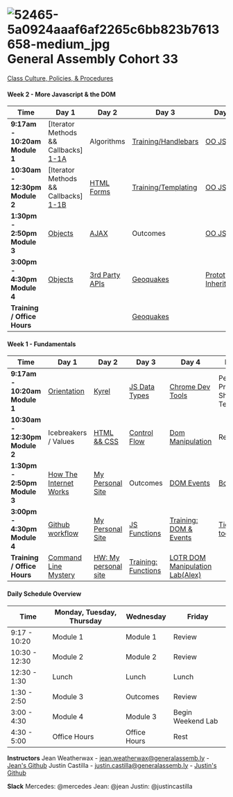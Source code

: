 # ![52465-5a0924aaaf6af2265c6bb823b7613658-medium_jpg](https://cloud.githubusercontent.com/assets/4304660/19450578/e5301a36-945e-11e6-8874-d9d19e057218.jpg)General Assembly Cohort 33
[Class Culture, Policies, & Procedures]()

#### Week 2 - More Javascript & the DOM

 Time | Day 1 |                     Day 2                                       | Day 3                                                         | Day 4                                                | Day  5                                    |
----- | -------- | --------------------------------                         | ------------------------------------                  | ------------------------------------     | ---------------------------------------   |
 **9:17am - 10:20am Module 1** | [Iterator Methods && Callbacks] [1-1A]| Algorithms | [Training/Handlebars][1-3A] | [OO JS][1-4A]  | Review
 **10:30am - 12:30pm Module 2** |[Iterator Methods && Callbacks] [1-1B]  |  [HTML Forms][1-2B] | [Training/Templating][1-3B]    | [OO JS][1-4B]  | Review
 **1:30pm - 2:50pm Module 3** | [Objects][1-1C]  |  [AJAX][1-2C] |   Outcomes | [OO JS][1-4C] | [Project 0 Intro][1-5C]
**3:00pm - 4:30pm Module 4** | [Objects][1-1D]  | [3rd Party APIs][1-2D]  | [Geoquakes][1-3D]  | [Prototypal Inheritance][1-4D] |   [Project 0][1-5D]
**Training / Office Hours**  |  |  | [Geoquakes][1-3E]   |   | [Project 0][1-5E]

[1-1A]: https://github.com/sf-wdi-33/building-js-iterators-lab
[1-1B]: https://github.com/sf-wdi-33/
[1-1C]: https://github.com/sf-wdi-33/
[1-1D]: https://github.com/sf-wdi-33/
[1-1E]: https://github.com/sf-wdi-33/

[1-2A]: https://github.com/sf-wdi-33/
[1-2B]: https://github.com/sf-wdi-33/
[1-2C]: https://github.com/sf-wdi-33/
[1-2D]: https://github.com/sf-wdi-33/
[1-2E]: https://github.com/sf-wdi-33/

[1-3A]: https://github.com/sf-wdi-33/
[1-3B]: https://github.com/sf-wdi-33/
[1-3C]: https://github.com/sf-wdi-33/
[1-3D]: https://github.com/sf-wdi-33/
[1-3E]: https://github.com/sf-wdi-33/

[1-4A]: https://github.com/sf-wdi-33/
[1-4B]: https://github.com/sf-wdi-33/
[1-4C]: https://github.com/sf-wdi-33/
[1-4D]: https://github.com/sf-wdi-33/
[1-4E]: https://github.com/sf-wdi-33/

[1-5A]: https://github.com/sf-wdi-33/
[1-5B]: https://github.com/sf-wdi-33/
[1-5C]: https://github.com/sf-wdi-33/
[1-5D]: https://github.com/sf-wdi-33/
[1-5E]: https://github.com/sf-wdi-33/

#### Week 1 - Fundamentals

 Time | Day 1 |                     Day 2                                       | Day 3                                                         | Day 4                                                | Day  5                                    |
----- | -------- | --------------------------------                         | ------------------------------------                  | ------------------------------------     | ---------------------------------------   |
 **9:17am - 10:20am Module 1** | [Orientation][1-1A]|  [Kyrel][1-2A]                 |  [JS Data Types][1-3A]    | [Chrome Dev Tools][1-4A]  | Personal Project Show & Tell
 **10:30am - 12:30pm Module 2** | Icebreakers / Values |   [HTML && CSS][1-2B]               |  [Control Flow][1-2B]  |  [Dom Manipulation][1-3B] | Review 
 **1:30pm - 2:50pm Module 3** | [How The Internet Works][1-1C]  |  [My Personal Site][1-2C]  |   Outcomes | [DOM Events][1-4C] | [Bootstrap][1-5C]
**3:00pm - 4:30pm Module 4** | [Github workflow][1-1D] | [My Personal Site][1-2D]  |   [JS Functions][1-3D] |  [Training: DOM & Events][1-4D] | [Tic tac toe][1-5D]   
**Training / Office Hours**                | [Command Line Mystery][1-1E] | [HW: My personal site][1-2E] |  [Training: Functions][1-3E]  | [LOTR DOM Manipulation Lab(Alex)][1-4E]  | 

[1-1A]: https://github.com/sf-wdi-33/schedule-33/orientation-deck.pdf "Orientation Deck"
[1-1C]: https://github.com/sf-wdi-33/how-the-internet-works "How the Internet Works"
[1-1D]: https://github.com/sf-wdi-33/git-github "Git and GitHub"
[1-1E]: https://github.com/sf-wdi-33/clmystery "Command Line Mystery"

[1-2A]: https://github.com/sf-wdi-33/kyrel "Kyrel"
[1-2B]: https://github.com/sf-wdi-33/html-css-review "HTML && CSS"
[1-2C]: https://github.com/sf-wdi-33/personal-portfolio "Personal Portfolio"
[1-2D]: https://github.com/sf-wdi-33/personal-portfolio "Personal Portfolio"
[1-2E]: https://github.com/sf-wdi-33/personal-portfolio "Personal Portfolio"

[1-3A]: https://github.com/sf-wdi-33/js-data-types "JS Data Types"
[1-3B]: https://github.com/sf-wdi-33/js-control-flow "Control FLow"
[1-3D]: https://github.com/sf-wdi-33/js-functions "Functions"
[1-3E]: https://github.com/sf-wdi-33/


[1-4A]: https://github.com/sf-wdi-33/chrome-dev-tools-and-debugger "Debugging with Chrome Dev Tools"
[1-4B]: https://github.com/sf-wdi-33/
[1-4C]: https://github.com/sf-wdi-33/
[1-4D]: https://github.com/sf-wdi-33/
[1-4E]: https://github.com/sf-wdi-33/

[1-5A]: https://github.com/sf-wdi-33/
[1-5B]: https://github.com/sf-wdi-33/
[1-5C]: https://github.com/sf-wdi-33/
[1-5D]: https://github.com/sf-wdi-33/
[1-5E]: https://github.com/sf-wdi-33/


#### Daily Schedule Overview

Time | Monday, Tuesday, Thursday  | Wednesday | Friday
----- | ------------------ | ----- | ----
9:17 - 10:20  | Module 1   | Module 1     | Review
10:30 - 12:30| Module 2   | Module 2     | Review
12:30 - 1:30 | Lunch         | Lunch          | Lunch
1:30 - 2:50 | Module 3      | Outcomes   | Review
3:00 - 4:30 | Module 4      | Module 3     | Begin Weekend Lab
4:30 - 5:00 | Office Hours   | Office Hours | Rest

**Instructors**
Jean Weatherwax - jean.weatherwax@generalassemb.ly - [Jean's Github](https://github.com/jeanmw)
Justin Castilla - justin.castilla@generalassemb.ly - [Justin's Github](https://github.com/justincastilla)

**Slack**
Mercedes: @mercedes
Jean: @jean
Justin: @justincastilla 
